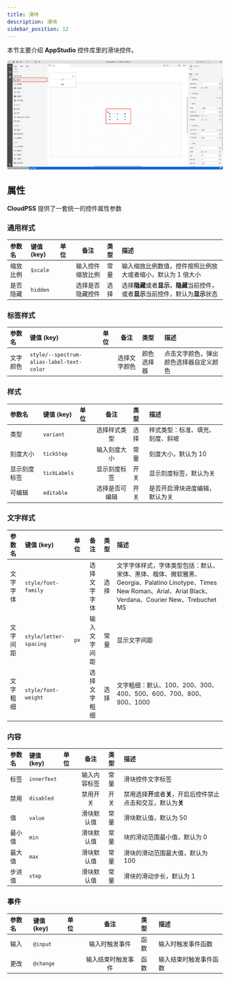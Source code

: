 ```yaml
---
title: 滑块
description: 滑块
sidebar_position: 12
---
```


本节主要介绍 **AppStudio** 控件库里的滑块控件。

![滑块控件](image.png "滑块控件")


## 属性

**CloudPSS** 提供了一套统一的控件属性参数

### 通用样式

| 参数名 | 键值 (key) | 单位 | 备注 | 类型 | 描述 |
| :--- | :--- | :--- | :--: | :--- | :--- |
| 缩放比例 | `$scale` |  | 输入控件缩放比例 | 常量 | 输入缩放比例数值，控件按照比例放大或者缩小，默认为 1 倍大小 |
| 是否隐藏 | `hidden` |  | 选择是否隐藏控件 | 选择 | 选择**隐藏**或者**显示**，**隐藏**当前控件，或者**显示**当前控件，默认为**显示**状态 |

### 标签样式

| 参数名 | 键值 (key) | 单位 | 备注 | 类型 | 描述 |
| :--- | :--- | :--- | :--: | :--- | :--- |
| 文字颜色 | `style/--spectrum-alias-label-text-color` |  | 选择文字颜色 | 颜色选择器 | 点击文字颜色，弹出颜色选择器自定义颜色 |


### 样式

| 参数名 | 键值 (key) | 单位 | 备注 | 类型 | 描述 |
| :--- | :--- | :--- | :--: | :--- | :--- |
| 类型 | `variant` |  | 选择样式类型 | 选择 | 样式类型：标准、填充、刻度、斜坡 |
| 刻度大小 | `tickStep` |  | 输入刻度大小 | 常量 | 刻度大小，默认为 10 |
| 显示刻度标签 | `tickLabels` |  | 显示刻度标签 | 开关 | 显示刻度标签，默认为关 |
| 可编辑 | `editable` |  | 选择是否可编辑 | 开关 | 是否开启滑块进度编辑，默认为关 |

### 文字样式

| 参数名 | 键值 (key) | 单位 | 备注 | 类型 | 描述 |
| :--- | :--- | :--- | :--: | :--- | :--- |
| 文字字体 | `style/font-family` |  | 选择文字字体 | 选择 | 文字字体样式，字体类型包括：默认、宋体、黑体、楷体、微软雅黑、Georgia、Palatino Linotype、Times New Roman、Arial、Arial Black、Verdana、Courier New、Trebuchet MS |
| 文字间距 | `style/letter-spacing` | `px`  | 输入文字间距 | 常量 | 显示文字间距 |
| 文字粗细 | `style/font-weight` |   | 选择文字粗细 | 选择 | 文字粗细：默认、100、200、300、400、500、600、700、800、900、1000 |

### 内容

| 参数名 | 键值 (key) | 单位 | 备注 | 类型 | 描述 |
| :--- | :--- | :--- | :--: | :--- | :--- |
| 标签 | `innerText` |  | 输入内容标签 | 常量 | 滑块控件文字标签 |
| 禁用 | `disabled` |  | 禁用开关 | 开关 | 禁用选择**开**或者**关**，开启后控件禁止点击和交互，默认为**关** |
| 值 | `value` |  | 滑块默认值 | 常量 | 滑块默认值，默认为 50 |
| 最小值 | `min` |  | 滑块默认值 | 常量 | 块的滑动范围最小值，默认为 0 |
| 最大值 | `max` |  | 滑块默认值 | 常量 | 滑块的滑动范围最大值，默认为 100 |
| 步进值 | `step` |  | 滑块默认值 | 常量 | 滑块的滑动步长，默认为 1 |


### 事件

| 参数名 | 键值 (key) | 单位 | 备注 | 类型 | 描述 |
| :--- | :--- | :--- | :--: | :--- | :--- |
| 输入 | `@input` |  | 输入时触发事件 | 函数 | 输入时触发事件函数 |
| 更改 | `@change` |  | 输入结束时触发事件 | 函数 | 输入结束时触发事件函数 |

